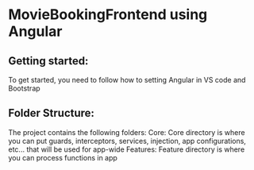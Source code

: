 # MovieBookingFrontend using Angular

## Getting started:

To get started, you need to follow how to setting Angular in VS code and Bootstrap

## Folder Structure:

The project contains the following folders:
Core: Core directory is where you can put guards, interceptors, services, injection, app configurations, etc... that will be used for app-wide
Features: Feature directory is where you can process functions in app




